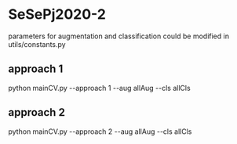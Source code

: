 # SeSePj2020-2
parameters for augmentation and classification could be modified in utils/constants.py <br>

## approach 1
python mainCV.py --approach 1 --aug allAug --cls allCls<br>
## approach 2
python mainCV.py --approach 2 --aug allAug --cls allCls<br>

